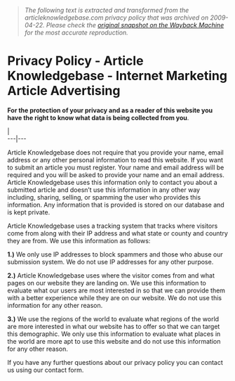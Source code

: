 > *The following text is extracted and transformed from the articleknowledgebase.com privacy policy that was archived on 2009-04-22. Please check the [original snapshot on the Wayback Machine](https://web.archive.org/web/20090422233536id_/http%3A//www.articleknowledgebase.com/privacy-policy.html) for the most accurate reproduction.*

# Privacy Policy - Article Knowledgebase - Internet Marketing Article Advertising

**For the protection of your privacy and as a reader of this website you have the right to know what data is being collected from you**.

| [](http://articleknowledgebase.com/cgi-bin/track/tracker.cgi?iaw2)  
---|---  
  
Article Knowledgebase does not require that you provide your name, email address or any other personal information to read this website. If you want to submit an article you must register. Your name and email address will be required and you will be asked to provide your name and an email address. Article Knowledgebase uses this information only to contact you about a submitted article and doesn’t use this information in any other way including, sharing, selling, or spamming the user who provides this information. Any information that is provided is stored on our database and is kept private.




Article Knowledgebase uses a tracking system that tracks where visitors come from along with their IP address and what state or county and country they are from. We use this information as follows:

**1.)** We only use IP addresses to block spammers and those who abuse our submission system. We do not use IP addresses for any other purpose.




**2.)** Article Knowledgebase uses where the visitor comes from and what pages on our website they are landing on. We use this information to evaluate what our users are most interested in so that we can provide them with a better experience while they are on our website. We do not use this information for any other reason.

**3.)** We use the regions of the world to evaluate what regions of the world are more interested in what our website has to offer so that we can target this demographic. We only use this information to evaluate what places in the world are more apt to use this website and do not use this information for any other reason.




If you have any further questions about our privacy policy you can contact us using our contact form.

  

